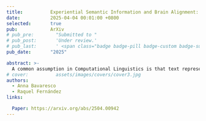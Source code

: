 ```yaml
---
title:          Experiential Semantic Information and Brain Alignment: Are Multimodal Models Better than Language Models?
date:           2025-04-04 00:01:00 +0800
selected:       true
pub:            ArXiv
# pub_pre:        "Submitted to "
# pub_post:       'Under review.'
# pub_last:       ' <span class="badge badge-pill badge-custom badge-success">Spotlight</span>'
pub_date:       "2025"

abstract: >-
  A common assumption in Computational Linguistics is that text representations learnt by multimodal models are richer and more human-like than those by language-only models, as they are grounded in images or audio---similar to how human language is grounded in real-world experiences. However, empirical studies checking whether this is true are largely lacking. We address this gap by comparing word representations from contrastive multimodal models vs. language-only ones in the extent to which they capture experiential information---as defined by an existing norm-based 'experiential model'---and align with human fMRI responses. Our results indicate that, surprisingly, language-only models are superior to multimodal ones in both respects. Additionally, they learn more unique brain-relevant semantic information beyond that shared with the experiential model. Overall, our study highlights the need to develop computational models that better integrate the complementary semantic information provided by multimodal data sources.
# cover:          assets/images/covers/cover3.jpg
authors:
  - Anna Bavaresco
  - Raquel Fernández
links:

  Paper: https://arxiv.org/abs/2504.00942
---
```

